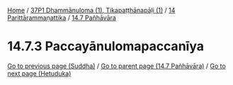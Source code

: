 
[Home](/) / [37P1 Dhammānuloma (1), Tikapaṭṭhānapāḷi (1)](../../../37P1.md) / [14 Parittārammaṇattika](../../14.md) / [14.7 Pañhāvāra](../14.7.md)

# 14.7.3 Paccayānulomapaccanīya


[Go to previous page (Suddha)](14.7.2/14.7.2.1/Suddha.md) / [Go to parent page (14.7 Pañhāvāra)](../14.7.md) / [Go to next page (Hetuduka)](14.7.3/Hetuduka.md)


